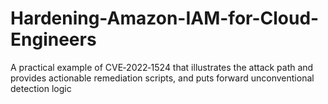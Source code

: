 # Hardening-Amazon-IAM-for-Cloud-Engineers
A practical example of CVE‑2022‑1524 that illustrates the attack path and provides actionable remediation scripts, and puts forward unconventional detection logic

